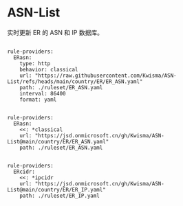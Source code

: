 
# ASN-List

实时更新 ER 的 ASN 和 IP 数据库。

<pre><code class="language-javascript">
rule-providers:
  ERasn:
    type: http
    behavior: classical
    url: "https://raw.githubusercontent.com/Kwisma/ASN-List/refs/heads/main/country/ER/ER_ASN.yaml"
    path: ./ruleset/ER_ASN.yaml
    interval: 86400
    format: yaml
</code></pre>

<pre><code class="language-javascript">
rule-providers:
  ERasn:
    <<: *classical
    url: "https://jsd.onmicrosoft.cn/gh/Kwisma/ASN-List@main/country/ER/ER_ASN.yaml"
    path: ./ruleset/ER_ASN.yaml
</code></pre>

<pre><code class="language-javascript">
rule-providers:
  ERcidr:
    <<: *ipcidr
    url: "https://jsd.onmicrosoft.cn/gh/Kwisma/ASN-List@main/country/ER/ER_IP.yaml"
    path: ./ruleset/ER_IP.yaml
</code></pre>